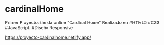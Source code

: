 # cardinalHome
Primer Proyecto:  tienda online "Cardinal Home"
Realizado en #HTML5 #CSS #JavaScript.
#Diseño Responsive

https://proyecto-cardinalhome.netlify.app/
